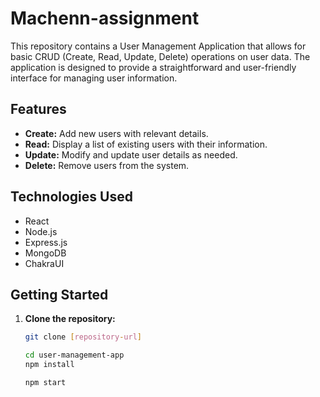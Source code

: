 # Machenn-assignment
This repository contains a User Management Application that allows for basic CRUD (Create, Read, Update, Delete) operations on user data. The application is designed to provide a straightforward and user-friendly interface for managing user information.

## Features

- **Create:** Add new users with relevant details.
- **Read:** Display a list of existing users with their information.
- **Update:** Modify and update user details as needed.
- **Delete:** Remove users from the system.

## Technologies Used

-  React
-  Node.js
-  Express.js
-  MongoDB
-  ChakraUI

## Getting Started

1. **Clone the repository:**
   ```bash
   git clone [repository-url]

   cd user-management-app
   npm install

   npm start
   ```
